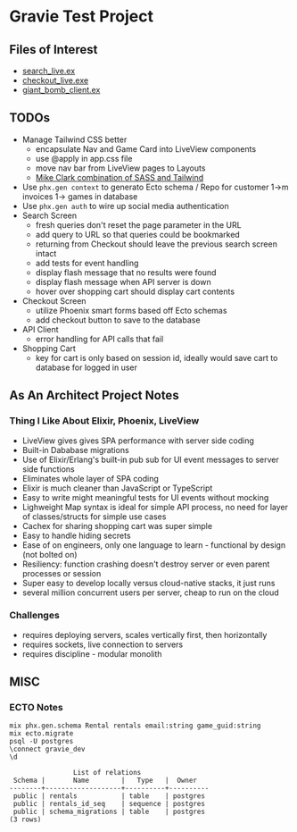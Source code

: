 # Gravie Test Project

## Files of Interest
* [search_live.ex](https://github.com/jshickey/gravie/blob/pagination/lib/gravie_web/live/checkout_live.ex)
* [checkout_live.exe](https://github.com/jshickey/gravie/blob/pagination/lib/gravie_web/live/checkout_live.ex)
* [giant_bomb_client.ex](https://github.com/jshickey/gravie/blob/pagination/test/gravie/giant_bomb_client_test.exs)

## TODOs
* Manage Tailwind CSS better
    * encapsulate Nav and Game Card into LiveView components
    * use @apply in app.css file
    * move nav bar from LiveView pages to Layouts
    * [Mike Clark combination of SASS and Tailwind](https://pragmaticstudio.com/tutorials/using-tailwind-css-in-phoenix)
* Use `phx.gen context` to generato Ecto schema / Repo for customer 1->m invoices 1-> games in database
* Use `phx.gen auth` to wire up social media authentication
* Search Screen
    * fresh queries don't reset the page parameter in the URL
    * add query to URL so that queries could be bookmarked
    * returning from Checkout should leave the previous search screen intact
    * add tests for event handling
    * display flash message that no results were found
    * display flash message when API server is down
    * hover over shopping cart should display cart contents
* Checkout Screen
    * utilize Phoenix smart forms based off Ecto schemas
    * add checkout button to save to the database
* API Client
    * error handling for API calls that fail
* Shopping Cart
    * key for cart is only based on session id, ideally would save cart to database for logged in user
    
## As An Architect Project Notes
### Thing I Like About Elixir, Phoenix, LiveView
* LiveView gives gives SPA performance with server side coding
* Built-in Dababase migrations
* Use of Elixir/Erlang's built-in pub sub for UI event messages to server side functions
* Eliminates whole layer of SPA coding
* Elixir is much cleaner than JavaScript or TypeScript
* Easy to write might meaningful tests for UI events without mocking
* Lighweight Map syntax is ideal for simple API process, no need for layer of classes/structs for simple use cases
* Cachex for sharing shopping cart was super simple
* Easy to handle hiding secrets
* Ease of on engineers, only one language to learn - functional by design (not bolted on)
* Resiliency: function crashing doesn't destroy server or even parent processes or session
* Super easy to develop locally versus cloud-native stacks, it just runs
* several million concurrent users per server, cheap to run on the cloud

### Challenges
* requires deploying servers, scales vertically first, then horizontally
* requires sockets, live connection to servers
* requires discipline - modular monolith


## MISC
### ECTO Notes
`mix phx.gen.schema Rental rentals email:string game_guid:string` \
`mix ecto.migrate` \
`psql -U postgres` \
`\connect gravie_dev` \
`\d` 

```
                List of relations
 Schema |       Name        |   Type   |  Owner   
--------+-------------------+----------+----------
 public | rentals           | table    | postgres
 public | rentals_id_seq    | sequence | postgres
 public | schema_migrations | table    | postgres
(3 rows)
```

